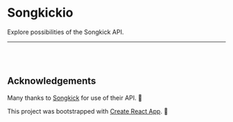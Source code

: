 # Songkickio

Explore possibilities of the Songkick API.

---



<!-- ## View project
:mag: Live version available at [https://techdegree-project-7.netlify.com](https://techdegree-project-7.netlify.com) -->

<br><br>

<!-- <img src="https://res.cloudinary.com/dtqevfsxh/image/upload/v1557551236/portfolio/react-gallery.png" width="899px"> -->

<!-- 1. Download this repo.
2. Navigate to the project directory in the command line/terminal.
3. Run 'npm install' (or view the required dependencies listed in the package.json file and install each manually).
4. Create an account with Flickr and apply for a non-commercial API key.
5. Create a config.js file in the project's src folder.
6. In the config file add:
```javascript
const apiKey = 'YOUR API KEY';
export default apiKey;
```
7. Run 'npm start' to view the project in your browser at:  localhost:3000 -->

<!-- ## Project objective

In this project, JSX is used to write markup-like syntax directly in the JS files and managing state in a container component that passes data down to reusable stateless components. Additionally, supportive tools are used in this React project like the Create React App and React Router modules. -->

<!-- ## Techniques and concepts

- create-react-app
- JSX
- React Router
- Fetch API
- Flickr API -->

<!-- ## Additional features

In addition to completing the basic requirements for this techdegree project, I also added additional features including:

- [x] Displaying a loading indicator each time the app fetches new data.
- [x] Displaying a friendly user message when no matches are found by search
- [x] Display a 404 error component when a URL does not match an existing route
- [x] Personalized CSS stylings -->

<!-- ## Code example

From the Search.js component, this function is executed when the form (search box) is submitted.

```javascript
// When form is submitted
handleSubmit = (e) => {
	e.preventDefault();
	let searchQuery = this.search.value;
	// Pass search query to performSearch function in App.js
	this.props.newSearch(searchQuery);
	e.currentTarget.reset();
	let path = `/search/${searchQuery}`;
	// Push new entry onto history stack (list of previously visited URLs)
	// which allows us to programmatically change the URL
	this.props.history.push(path);
};
``` -->

## Acknowledgements

Many thanks to [Songkick](https://www.songkick.com) for use of their API. 🎵

This project was bootstrapped with [Create React App](https://github.com/facebook/create-react-app). :raised_hands:


